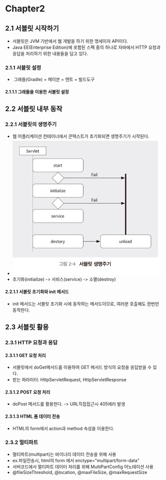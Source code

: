 # Chapter2

## 2.1 서블릿 시작하기

* 서블릿은 JVM 기반에서 웹 개발을 하기 위한 명세이자 API이다.
* Java EE(Enterprise Edition)에 포함된 스펙 중의 하나로 자바에서 HTTP 요청과 응답을 처리하기 위한 내용들을 담고 있다.

### 2.1.1 서블릿 설정

* ​    그래들(Gradle) = 메이븐 = 엔트 = 빌드도구

#### 2.1.1.1 그래들을 이용한 서블릿 설정

## 2.2 서블릿 내부 동작

### 2.2.1 서블릿의 생명주기

* 웹 어플리케이션 컨테이너에서 콘텍스트가 초기화되면 생명주기가 시작된다.
* ![image-20200804235231887](../images/image-20200804235231887.png)
* 초기화(initialize) -> 서비스(service) -> 소멸(destroy)

#### 2.2.1.1 서블릿 초기화와 init 메서드

* init 메서드는 서블릿 초기화 시에 동작하는 메서드이므로, 여러분 호출해도 한번만 동작한다.

## 2.3 서블릿 활용

### 2.3.1 HTTP 요청과 응답

#### 2.3.1.1 GET 요청 처리

* 서블릿에서 doGet메서드를 이용하여 GET 메서드 방식의 요청을 응답받을 수 있다.
* 받는 파라미터: HttpServletRequest, HttpServletResponse

#### 2.3.1.2 POST 요청 처리

* doPost 메서드를 활용한다. -> URL직접접근시 405에러 발생

#### 2.3.1.3 HTML 폼 데이터 전송

* HTML의 form에서 action과 method 속성을 이용한다.

### 2.3.2 멀티파트

* 멀티파트(multipart)는 바이너리 데이터 전송을 위해 사용
* ex.파일전송시, html의 form 에서 enctype="multipart/form-data"
* 서버코드에서 멀티파트 데이터 처리를 위해 MultiPartConfig 어노테이션 사용
* @fileSizeThreshold, @location, @maxFileSize, @maxRequestSize

